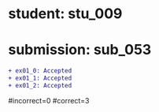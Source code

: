 # student: stu_009
# submission: sub_053

```diff
+ ex01_0: Accepted
+ ex01_1: Accepted
+ ex01_2: Accepted
```
#incorrect=0
#correct=3
